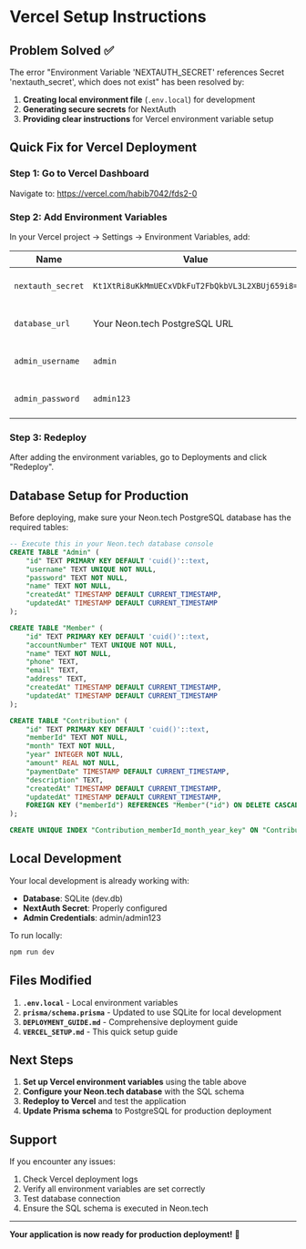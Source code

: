 # Vercel Setup Instructions

## Problem Solved ✅

The error "Environment Variable 'NEXTAUTH_SECRET' references Secret 'nextauth_secret', which does not exist" has been resolved by:

1. **Creating local environment file** (`.env.local`) for development
2. **Generating secure secrets** for NextAuth
3. **Providing clear instructions** for Vercel environment variable setup

## Quick Fix for Vercel Deployment

### Step 1: Go to Vercel Dashboard
Navigate to: https://vercel.com/habib7042/fds2-0

### Step 2: Add Environment Variables
In your Vercel project → Settings → Environment Variables, add:

| Name | Value | Environment |
|------|-------|-------------|
| `nextauth_secret` | `Kt1XtRi8uKkMmUECxVDkFuT2FbQkbVL3L2XBUj659i8=` | Production, Preview, Development |
| `database_url` | Your Neon.tech PostgreSQL URL | Production, Preview, Development |
| `admin_username` | `admin` | Production, Preview, Development |
| `admin_password` | `admin123` | Production, Preview, Development |

### Step 3: Redeploy
After adding the environment variables, go to Deployments and click "Redeploy".

## Database Setup for Production

Before deploying, make sure your Neon.tech PostgreSQL database has the required tables:

```sql
-- Execute this in your Neon.tech database console
CREATE TABLE "Admin" (
    "id" TEXT PRIMARY KEY DEFAULT 'cuid()'::text,
    "username" TEXT UNIQUE NOT NULL,
    "password" TEXT NOT NULL,
    "name" TEXT NOT NULL,
    "createdAt" TIMESTAMP DEFAULT CURRENT_TIMESTAMP,
    "updatedAt" TIMESTAMP DEFAULT CURRENT_TIMESTAMP
);

CREATE TABLE "Member" (
    "id" TEXT PRIMARY KEY DEFAULT 'cuid()'::text,
    "accountNumber" TEXT UNIQUE NOT NULL,
    "name" TEXT NOT NULL,
    "phone" TEXT,
    "email" TEXT,
    "address" TEXT,
    "createdAt" TIMESTAMP DEFAULT CURRENT_TIMESTAMP,
    "updatedAt" TIMESTAMP DEFAULT CURRENT_TIMESTAMP
);

CREATE TABLE "Contribution" (
    "id" TEXT PRIMARY KEY DEFAULT 'cuid()'::text,
    "memberId" TEXT NOT NULL,
    "month" TEXT NOT NULL,
    "year" INTEGER NOT NULL,
    "amount" REAL NOT NULL,
    "paymentDate" TIMESTAMP DEFAULT CURRENT_TIMESTAMP,
    "description" TEXT,
    "createdAt" TIMESTAMP DEFAULT CURRENT_TIMESTAMP,
    "updatedAt" TIMESTAMP DEFAULT CURRENT_TIMESTAMP,
    FOREIGN KEY ("memberId") REFERENCES "Member"("id") ON DELETE CASCADE
);

CREATE UNIQUE INDEX "Contribution_memberId_month_year_key" ON "Contribution"("memberId", "month", "year");
```

## Local Development

Your local development is already working with:
- **Database**: SQLite (dev.db)
- **NextAuth Secret**: Properly configured
- **Admin Credentials**: admin/admin123

To run locally:
```bash
npm run dev
```

## Files Modified

1. **`.env.local`** - Local environment variables
2. **`prisma/schema.prisma`** - Updated to use SQLite for local development
3. **`DEPLOYMENT_GUIDE.md`** - Comprehensive deployment guide
4. **`VERCEL_SETUP.md`** - This quick setup guide

## Next Steps

1. **Set up Vercel environment variables** using the table above
2. **Configure your Neon.tech database** with the SQL schema
3. **Redeploy to Vercel** and test the application
4. **Update Prisma schema** to PostgreSQL for production deployment

## Support

If you encounter any issues:
1. Check Vercel deployment logs
2. Verify all environment variables are set correctly
3. Test database connection
4. Ensure the SQL schema is executed in Neon.tech

---

**Your application is now ready for production deployment!** 🚀
